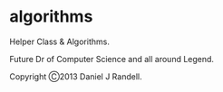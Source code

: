 algorithms
==========

Helper Class & Algorithms.

Future Dr of Computer Science and all around Legend.

Copyright Ⓒ2013 Daniel J Randell. 
